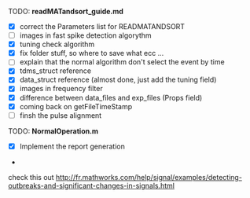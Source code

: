 TODO: **readMATandsort_guide.md**
- [x] correct the Parameters list for READMATANDSORT
- [ ] images in fast spike detection algorythm
- [x] tuning check algorithm
- [x] fix folder stuff, so where to save what ecc ...
- [ ] explain that the normal algorithm don't select the event by time
- [x] tdms_struct reference
- [x] data_struct reference (almost done, just add the tuning field)
- [x] images in frequency filter
- [x] difference between data_files and exp_files (Props field)
- [x] coming back on getFileTimeStamp
- [ ] finsh the pulse alignment

TODO: **NormalOperation.m**
- [x] Implement the report generation
- 

check this out
http://fr.mathworks.com/help/signal/examples/detecting-outbreaks-and-significant-changes-in-signals.html
